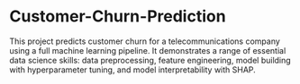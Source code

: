 # Customer-Churn-Prediction
This project predicts customer churn for a telecommunications company using a full machine learning pipeline. It demonstrates a range of essential data science skills: data preprocessing, feature engineering, model building with hyperparameter tuning, and model interpretability with SHAP.
